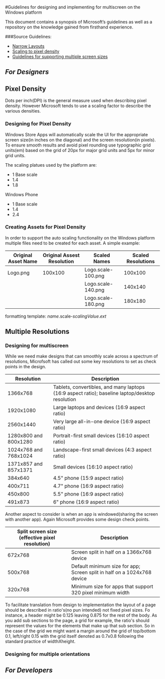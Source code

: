 #Guidelines for designing and implementing for multiscreen on the Windows platform

This document contains a synopsis of Microsoft’s guidelines as well as a repository on the knowledge gained from firsthand experience. 

###Source Guidelines:
* [Narrow Layouts](http://msdn.microsoft.com/en-us/library/windows/apps/hh465371.aspx)
* [Scaling to pixel density](http://msdn.microsoft.com/en-us/library/windows/apps/hh465362.aspx)
* [Guidelines for supporting multiple screen sizes](http://msdn.microsoft.com/en-us/library/windows/apps/hh465349.aspx)

## *For Designers*
## Pixel Density
Dots per inch(DPI) is the general measure used when describing pixel density.  However Microsoft tends to use a scaling factor to describe the various densities.
### Designing for Pixel Density
Windows Store Apps will automatically scale the UI for the appropriate screen size(in inches on the diagonal) and the screen resolution(in pixels). To ensure smooth results and avoid pixel rounding use typographic grid units(em) based on the grid of 20px for major grid units and 5px for minor grid units.

The scaling platues used by the platform are:
* 1 Base scale
* 1.4
* 1.8

Windows Phone
* 1 Base scale
* 1.4
* 2.4

### Creating Assets for Pixel Density
In order to support the auto scaling functionality on the Windows platform multiple files need to be created for each asset.
A simple example:

| Original Asset Name | Original Assest Resolution | Scaled Names           | Scaled Resolutions |
| ------------------- | -------------------------- | ---------------------- | ------------------ |
| Logo.png            | 100x100                    | Logo.scale-100.png     | 100x100            |
|                     |                            | Logo.scale-140.png     | 140x140            |
|                     |                            | Logo.scale-180.png     | 180x180            |

formatting template: *name*.scale-*scalingValue*.*ext*
## Multiple Resolutions
### Designing for multiscreen
While we need make designs that can smoothly scale across a spectrum of resolutions, Microfsoft has called out some key resolutions to set as check points in the design.

| Resolution | Description |
| ---------- | ----------- |
| 1366x768	|Tablets, convertibles, and many laptops (16:9 aspect ratio); baseline laptop/desktop resolution|
| 1920x1080	| Large laptops and devices (16:9 aspect ratio) |
| 2560x1440	| Very large all-in-one device (16:9 aspect ratio) |
| 1280x800 and 800x1280 |	Portrait-first small devices (16:10 aspect ratio) |
| 1024x768 and 768x1024 |	Landscape-first small devices (4:3 aspect ratio) |
| 1371x857 and 857x1371 |	Small devices (16:10 aspect ratio) |
| 384x640 |	4.5" phone (15:9 aspect ratio) |
| 400x711 |	4.7" phone (16:9 aspect ratio) |
| 450x800 |	5.5" phone (16:9 aspect ratio) |
| 491x873 |	6" phone (16:9 aspect ratio) |


Another aspect to consider is when an app is windowed(sharing the screen with another app). Again Microsoft provides some design check points.

|Split screen size (effective pixel resolution) |    Description |
| --------------------------------------------- | -------------- |
| 672x768 |	Screen split in half on a 1366x768 device |
| 500x768 |	Default minimum size for app; Screen split in half on a 1024x768 device |
| 320x768 |	Minimum size for apps that support 320 pixel minimum width |

To facilitate translation from design to implementation the layout of a page should be described in ratio's(no pun intended) not fixed pixel sizes. Fo instance, a header might be 0.125 leaving 0.875 for the rest of the body. As you add sub sections to the page, a grid for example, the ratio's should represent the values for the elements that make up that sub section. So in the case of the grid we might want a margin around the grid of top/bottom 0.1, left/right 0.15 with the grid itself denoted as 0.7x0.8 following the standard practice of widthXheight.




### Designing for multiple orientations

## *For Developers*


